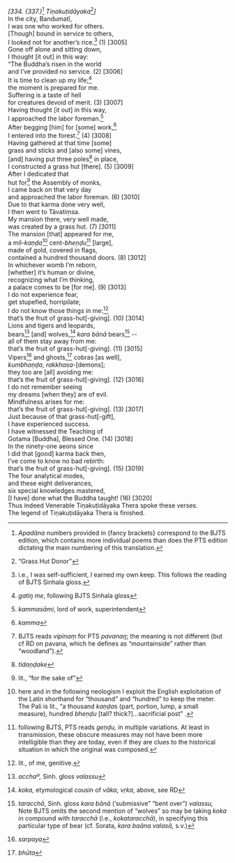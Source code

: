 *\[334. {337.}*[^1] *Tiṇakuṭidāyaka*[^2]*\]*  
In the city, Bandumatī,  
I was one who worked for others.  
\[Though\] bound in service to others,  
I looked not for another’s rice.[^3] (1) \[3005\]  
Gone off alone and sitting down,  
I thought \[it out\] in this way:  
“The Buddha’s risen in the world  
and I’ve provided no service. (2) \[3006\]  
It is time to clean up my life;[^4]  
the moment is prepared for me.  
Suffering is a taste of hell  
for creatures devoid of merit. (3) \[3007\]  
Having thought \[it out\] in this way,  
I approached the labor foreman.[^5]  
After begging \[him\] for \[some\] work,[^6]  
I entered into the forest.[^7] (4) \[3008\]  
Having gathered at that time \[some\]  
grass and sticks and \[also some\] vines,  
\[and\] having put three poles[^8] in place,  
I constructed a grass hut \[there\]. (5) \[3009\]  
After I dedicated that  
hut for[^9] the Assembly of monks,  
I came back on that very day  
and approached the labor foreman. (6) \[3010\]  
Due to that karma done very well,  
I then went to Tāvatiṃsa.  
My mansion there, very well made,  
was created by a grass hut. (7) \[3011\]  
The mansion \[that\] appeared for me,  
a mil-*kaṇḍa*[^10] cent-*bheṇḍu*[^11] \[large\],  
made of gold, covered in flags,  
contained a hundred thousand doors. (8) \[3012\]  
In whichever womb I’m reborn,  
\[whether\] it’s human or divine,  
recognizing what I’m thinking,  
a palace comes to be \[for me\]. (9) \[3013\]  
I do not experience fear,  
get stupefied, horripilate;  
I do not know those things in me:[^12]  
that’s the fruit of grass-hut\[-giving\]. (10) \[3014\]  
Lions and tigers and leopards,  
bears[^13] \[and\] wolves,[^14] *kara bānā* bears[^15] --  
all of them stay away from me:  
that’s the fruit of grass-hut\[-giving\]. (11) \[3015\]  
Vipers[^16] and ghosts,[^17] cobras \[as well\],  
*kumbhaṇḍa*, *rakkhasa*-\[demons\];  
they too are \[all\] avoiding me:  
that’s the fruit of grass-hut\[-giving\]. (12) \[3016\]  
I do not remember seeing  
my dreams \[when they\] are of evil.  
Mindfulness arises for me:  
that’s the fruit of grass-hut\[-giving\]. (13) \[3017\]  
Just because of that grass-hut\[-gift\],  
I have experienced success.  
I have witnessed the Teaching of  
Gotama \[Buddha\], Blessed One. (14) \[3018\]  
In the ninety-one aeons since  
I did that \[good\] karma back then,  
I’ve come to know no bad rebirth:  
that’s the fruit of grass-hut\[-giving\]. (15) \[3019\]  
The four analytical modes,  
and these eight deliverances,  
six special knowledges mastered,  
\[I have\] done what the Buddha taught! (16) \[3020\]  
Thus indeed Venerable Tiṇakuṭidāyaka Thera spoke these verses.  
The legend of Tiṇakuṭidāyaka Thera is finished.  
[^1]: *Apadāna* numbers provided in {fancy brackets} correspond to the
    BJTS edition, which contains more individual poems than does the PTS
    edition dictating the main numbering of this translation.  
[^2]: “Grass Hut Donor”  
[^3]: i.e., I was self-sufficient, I earned my own keep. This follows
    the reading of BJTS Sinhala gloss.  
[^4]: *gatiŋ me*, following BJTS Sinhala gloss  
[^5]: *kammasāmi*, lord of work, superintendent  
[^6]: *kamma*  
[^7]: BJTS reads *vipinaṃ* for PTS *pavanaŋ*; the meaning is not
    different (but cf RD on pavana, which he defines as “mountainside”
    rather than “woodland”).  
[^8]: *tidaṇḍake*  
[^9]: lit., “for the sake of”  
[^10]: here and in the following neologism I exploit the English
    exploitation of the Latin shorthand for “thousand” and “hundred” to
    keep the meter. The Pali is lit., “a thousand *kaṇḍa*s (part,
    portion, lump, a small measure), hundred *bheṇḍu* \[tall?
    thick?\]...sacrificial post” .  
[^11]: following BJTS, PTS reads *geṇḍu,* in multiple variations. At
    least in transmission, these obscure measures may not have been more
    intelligible than they are today, even if they are clues to the
    historical situation in which the original was composed.  
[^12]: lit., of me, genitive.  
[^13]: *acchaº,* Sinh. gloss *valassu*  
[^14]: *koka*, etymological cousin of *vāka*, *vṛka*, above, see RD  
[^15]: *taracchā*, Sinh. gloss *kara bānā* (‘submissive” “bent over”)
    *valassu,* Note BJTS omits the second mention of “wolves” so may be
    taking *koka* in compound with *taracchā* (i.e., *kokataracchā*), in
    specifying this particular type of bear (cf. Sorata, *kara baāna
    valasā,* s.v.)  
[^16]: *sarpaya*  
[^17]: *bhūta*
